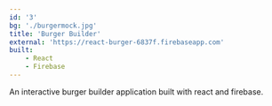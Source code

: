 ```yaml
---
id: '3'
bg: './burgermock.jpg'
title: 'Burger Builder'
external: 'https://react-burger-6837f.firebaseapp.com'
built:
    - React
    - Firebase
---
```


An interactive burger builder application built with react and firebase.